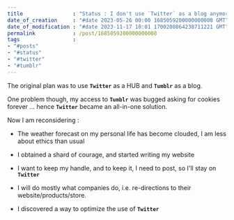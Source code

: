 ```yaml
---
title                : "Status : I don't use `Twitter` as a blog anymore"
date_of_creation     : "#date 2023-05-26 00:00 1685059200000000008 GMT"
date_of_modification : "#date 2023-11-17 10:01 1700200864238711221 GMT"
permalink            : /post/1685059200000000008
tags                 : 
- "#posts"
- "#status"
- "#twitter"
- "#tumblr"
---
```


The original plan was to use __`Twitter`__ as a HUB and __`Tumblr`__ as a blog.
 
One problem though, my access to __`Tumblr`__ was bugged asking for cookies forever ... hence __`Twitter`__ became an all-in-one solution.

Now I am reconsidering :

- The weather forecast on my personal life has become clouded, I am less about ethics than usual

- I obtained a shard of courage, and started writing my website

- I want to keep my handle, and to keep it, I need to post, so I'll stay on __`Twitter`__
 
- I will do mostly what companies do, i.e. re-directions to their website/products/store.

- I discovered a way to optimize the use of __`Twitter`__